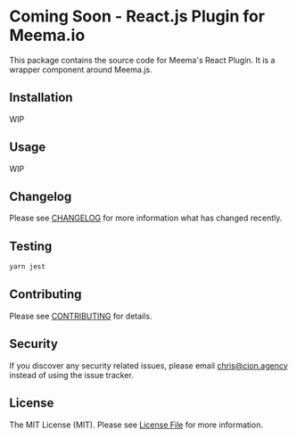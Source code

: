 # Coming Soon - React.js Plugin for Meema.io

This package contains the source code for Meema's React Plugin. It is a wrapper component around Meema.js.

## Installation

WIP

## Usage

WIP

## Changelog

Please see [CHANGELOG](CHANGELOG.md) for more information what has changed recently.

## Testing

``` bash
yarn jest
```

## Contributing

Please see [CONTRIBUTING](CONTRIBUTING.md) for details.

## Security

If you discover any security related issues, please email chris@cion.agency instead of using the issue tracker.

## License

The MIT License (MIT). Please see [License File](LICENSE.md) for more information.
